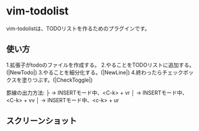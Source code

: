 # vim-todolist
vim-todolistは、TODOリストを作るためのプラグインです。
## 使い方 
1.拡張子がtodoのファイルを作成する。
2.やることをTODOリストに追加する。(|NewTodo|)
3.やることを細分化する。(|NewLine|)
4.終わったらチェックボックスを塗りつぶす。(|CheckToggle|)

罫線の出力方法:
├ → INSERTモード中、\<C-k> + vr
│ → INSERTモード中、\<C-k> + vv
│ → INSERTモード中、\<c-k> + ur

## スクリーンショット
